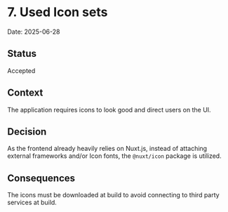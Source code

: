 # 7. Used Icon sets

Date: 2025-06-28

## Status

Accepted

## Context

The application requires icons to look good and direct users on the UI.

## Decision

As the frontend already heavily relies on Nuxt.js, instead of attaching external frameworks and/or Icon fonts, the `@nuxt/icon` package is utilized.


## Consequences

The icons must be downloaded at build to avoid connecting to third party services at build.
